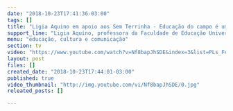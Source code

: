 ```yaml
---
date: "2018-10-23T17:41:36-03:00"
tags: []
title: "Ligia Aquino em apoio aos Sem Terrinha - Educação do campo é um direito!"
support_line: "Ligia Aquino, professora da Faculdade de Educação Universidade Estadual do Rio de Janeiro (UERJ) manifesta seu apoio aos Sem Terrinha. “Uma ação que reafirma a condição da criança como cidadã, como uma criança que merece respeito.”"
menu: "educação, cultura e comunicação"
section: tv
video: "https://www.youtube.com/watch?v=Nf8bapJhSDE&index=3&list=PLs_FebLgno7ZgU2QfdlaZfBwCEARt39Wn&t=0s"
layout: post
files: []
created_date: "2018-10-23T17:44:01-03:00"
published: true
video_thumbnail: "http://img.youtube.com/vi/Nf8bapJhSDE/0.jpg"
releated_posts: []

---
```

